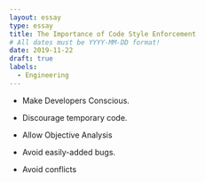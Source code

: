 ```yaml
---
layout: essay
type: essay
title: The Importance of Code Style Enforcement
# All dates must be YYYY-MM-DD format!
date: 2019-11-22
draft: true
labels:
  - Engineering
---
```



- Make Developers Conscious.  
 - Discourage temporary code.
 
- Allow Objective Analysis

- Avoid easily-added bugs.

- Avoid conflicts

